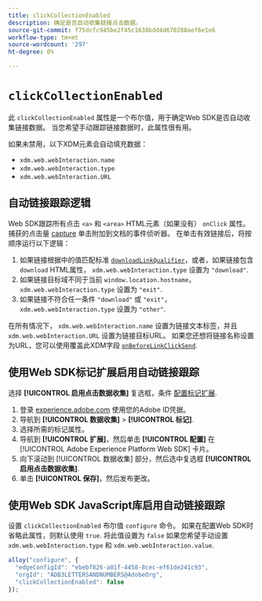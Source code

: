 ```yaml
---
title: clickCollectionEnabled
description: 确定是否自动收集链接点击数据。
source-git-commit: f75dcfc945be2f45c1638bdd4d670288aef6e1e6
workflow-type: tm+mt
source-wordcount: '297'
ht-degree: 0%

---
```



# `clickCollectionEnabled`

此 `clickCollectionEnabled` 属性是一个布尔值，用于确定Web SDK是否自动收集链接数据。 当您希望手动跟踪链接数据时，此属性很有用。

如果未禁用，以下XDM元素会自动填充数据：

* `xdm.web.webInteraction.name`
* `xdm.web.webInteraction.type`
* `xdm.web.webInteraction.URL`

## 自动链接跟踪逻辑

Web SDK跟踪所有点击 `<a>` 和 `<area>` HTML元素（如果没有） `onClick` 属性。 捕获的点击量 [capture](https://www.w3.org/TR/uievents/#capture-phase) 单击附加到文档的事件侦听器。 在单击有效链接后，将按顺序运行以下逻辑：

1. 如果链接根据中的值匹配标准 [`downloadLinkQualifier`](downloadlinkqualifier.md)，或者，如果链接包含 `download` HTML属性， `xdm.web.webInteraction.type` 设置为 `"download"`.
1. 如果链接目标域不同于当前 `window.location.hostname`， `xdm.web.webInteraction.type` 设置为 `"exit"`.
1. 如果链接不符合任一条件 `"download"` 或 `"exit"`， `xdm.web.webInteraction.type` 设置为 `"other"`.

在所有情况下， `xdm.web.webInteraction.name` 设置为链接文本标签，并且 `xdm.web.webInteraction.URL` 设置为链接目标URL。 如果您还想将链接名称设置为URL，您可以使用覆盖此XDM字段 [`onBeforeLinkClickSend`](onbeforelinkclicksend.md).

## 使用Web SDK标记扩展启用自动链接跟踪

选择 **[!UICONTROL 启用点击数据收集]** 复选框，条件 [配置标记扩展](/help/tags/extensions/client/web-sdk/web-sdk-extension-configuration.md).

1. 登录 [experience.adobe.com](https://experience.adobe.com) 使用您的Adobe ID凭据。
1. 导航到 **[!UICONTROL 数据收集]** > **[!UICONTROL 标记]**.
1. 选择所需的标记属性。
1. 导航到 **[!UICONTROL 扩展]**，然后单击 **[!UICONTROL 配置]** 在 [!UICONTROL Adobe Experience Platform Web SDK] 卡片。
1. 向下滚动到 [!UICONTROL 数据收集] 部分，然后选中复选框 **[!UICONTROL 启用点击数据收集]**.
1. 单击 **[!UICONTROL 保存]**，然后发布更改。

## 使用Web SDK JavaScript库启用自动链接跟踪

设置 `clickCollectionEnabled` 布尔值 `configure` 命令。 如果在配置Web SDK时省略此属性，则默认使用 `true`. 将此值设置为 `false` 如果您希望手动设置 `xdm.web.webInteraction.type` 和 `xdm.web.webInteraction.value`.

```js
alloy("configure", {
  "edgeConfigId": "ebebf826-a01f-4458-8cec-ef61de241c93",
  "orgId": "ADB3LETTERSANDNUMBERS@AdobeOrg",
  "clickCollectionEnabled": false
});
```
